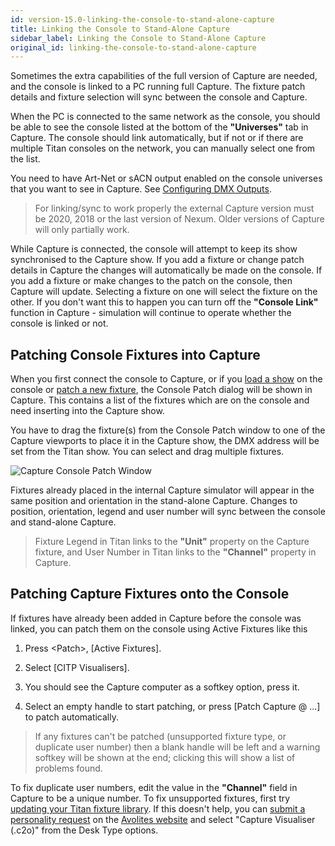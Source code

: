 ```yaml
---
id: version-15.0-linking-the-console-to-stand-alone-capture
title: Linking the Console to Stand-Alone Capture
sidebar_label: Linking the Console to Stand-Alone Capture
original_id: linking-the-console-to-stand-alone-capture
---
```


Sometimes the extra capabilities of the full version of Capture are
needed, and the console is linked to a PC running full Capture. The
fixture patch details and fixture selection will sync between the
console and Capture.

When the PC is connected to the same network as the console, you should
be able to see the console listed at the bottom of the **"Universes"** tab
in Capture. The console should link automatically, but if not or if
there are multiple Titan consoles on the network, you can manually
select one from the list.

You need to have Art-Net or sACN output enabled on the console universes 
that you want to see in Capture. See [Configuring DMX Outputs](../system-settings/dmx-output-mapping#configuring-dmx-outputs).

> For linking/sync to work properly the external Capture version must be 2020, 2018 or the last version of Nexum. Older versions of Capture will only partially work.

While Capture is connected, the console will attempt to keep its show
synchronised to the Capture show. If you add a fixture or change patch
details in Capture the changes will automatically be made on the
console. If you add a fixture or make changes to the patch on the
console, then Capture will update. Selecting a fixture on one will
select the fixture on the other. If you don't want this to happen you
can turn off the **"Console Link"** function in Capture - simulation
will continue to operate whether the console is linked or not.

Patching Console Fixtures into Capture
--------------------------------------

When you first connect the console to Capture, or if you [load a show](../titan-basics/loading-and-saving-shows.md#loading-a-show) on
the console or [patch a new fixture](../patching/patching-new-fixtures-or-dimmers.md), the Console Patch dialog will be
shown in Capture. This contains a list of the fixtures which are on the
console and need inserting into the Capture show.

You have to drag the fixture(s) from the Console Patch window to one of
the Capture viewports to place it in the Capture show, the DMX address
will be set from the Titan show. You can select and drag multiple
fixtures.

![Capture Console Patch Window](/docs/images/Capture-Console-Patch-Window.png)

Fixtures already placed in the internal Capture simulator will appear in
the same position and orientation in the stand-alone Capture. Changes to
position, orientation, legend and user number will sync between the
console and stand-alone Capture.

> Fixture Legend in Titan links to the **"Unit"** property on the Capture fixture, and User Number in Titan links to the **"Channel"** property in Capture.

Patching Capture Fixtures onto the Console
------------------------------------------

If fixtures have already been added in Capture before the console was
linked, you can patch them on the console using Active Fixtures like
this

1. Press \<Patch\>, \[Active Fixtures\].

2. Select \[CITP Visualisers\].

3. You should see the Capture computer as a softkey option, press it.

4. Select an empty handle to start patching, or press \[Patch Capture @
...\] to patch automatically.

> If any fixtures can't be patched (unsupported fixture type, or
duplicate user number) then a blank handle will be left and a warning
softkey will be shown at the end; clicking this will show a list of
problems found.

To fix duplicate user numbers, edit the value in the **"Channel"** field in
Capture to be a unique number. To fix unsupported fixtures, first try
[updating your Titan fixture library](../fixture-personalities.md#updating-the-personality-library-on-the-console). If this doesn't help, you can
[submit a personality request](../fixture-personalities.md#requesting-a-new-fixture-personality) on the [Avolites website](https://personalities.avolites.com/?mainPage=Request%20Queue.asp&) and select "Capture
Visualiser (.c2o)" from the Desk Type options.
